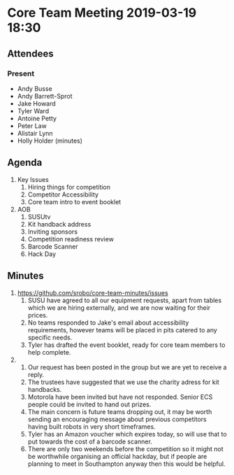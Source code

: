 # Core Team Meeting 2019-03-19 18:30

## Attendees
### Present
- Andy Busse
- Andy Barrett-Sprot
- Jake Howard
- Tyler Ward
- Antoine Petty
- Peter Law
- Alistair Lynn
- Holly Holder (minutes)

## Agenda
1. Key Issues
	1. Hiring things for competition
	2. Competitor Accessibility 
	3. Core team intro to event booklet
2. AOB
	1. SUSUtv
	2. Kit handback address
	3. Inviting sponsors
	4. Competition readiness review
	5. Barcode Scanner
	6. Hack Day

## Minutes
1. https://github.com/srobo/core-team-minutes/issues
	1. SUSU have agreed to all our equipment requests, apart from tables which we are hiring externally, and we are now waiting for their prices.
	2. No teams responded to Jake's email about accessibility requirements, however teams will be placed in pits catered to any specific needs.
	3. Tyler has drafted the event booklet, ready for core team members to help complete.
2. 
	1. Our request has been posted in the group but we are yet to receive a reply.
	2. The trustees have suggested that we use the charity adress for kit handbacks.
	3. Motorola have been invited but have not responded. Senior ECS people could be invited to hand out prizes.
	4. The main concern is future teams dropping out, it may be worth sending an encouraging message about previous competitors having built robots in very short timeframes.
	5. Tyler has an Amazon voucher which expires today, so will use that to put towards the cost of a barcode scanner.
	6. There are only two weekends before the competition so it might not be worthwhile organising an official hackday, but if people are planning to meet in Southampton anyway then this would be helpful.